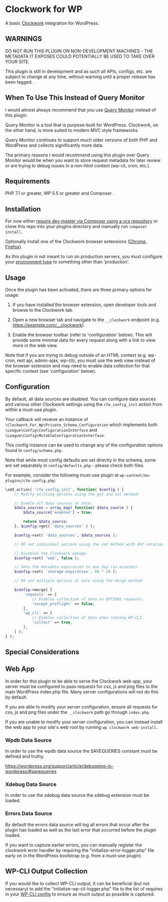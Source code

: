 # Clockwork for WP
A basic [Clockwork](https://underground.works/clockwork/) integration for WordPress.

## WARNINGS
DO NOT RUN THIS PLUGIN ON NON-DEVELOPMENT MACHINES - THE METADATA IT EXPOSES COULD POTENTIALLY BE USED TO TAKE OVER YOUR SITE.

This plugin is still in development and as such all APIs, configs, etc. are subject to change at any time, without warning until a proper release has been tagged.

## When To Use This Instead of Query Monitor
I would almost always recommend that you use [Query Monitor](https://wordpress.org/plugins/query-monitor/) instead of this plugin.

Query Monitor is a tool that is purpose-built for WordPress. Clockwork, on the other hand, is more suited to modern MVC style frameworks.

Query Monitor continues to support much older versions of both PHP and WordPress and collects significantly more data.

The primary reasons I would recommend using this plugin over Query Monitor would be when you want to store request metadata for later review or are trying to debug issues in a non-html context (wp-cli, cron, etc.).

## Requirements
PHP 7.1 or greater, WP 5.5 or greater and Composer.

## Installation
For now either [require dev-master via Composer using a vcs repository](https://getcomposer.org/doc/05-repositories.md#vcs) or clone this repo into your plugins directory and manually run `composer install`.

Optionally install one of the Clockwork browser extensions ([Chrome](https://chrome.google.com/webstore/detail/clockwork/dmggabnehkmmfmdffgajcflpdjlnoemp), [Firefox](https://addons.mozilla.org/en-US/firefox/addon/clockwork-dev-tools/)).

As this plugin is not meant to run on production servers, you must configure your [environment type](https://developer.wordpress.org/reference/functions/wp_get_environment_type/) to something other than 'production'.

## Usage
Once the plugin has been activated, there are three primary options for usage:

1. If you have installed the browser extension, open developer tools and browse to the Clockwork tab.

2. Open a new browser tab and navigate to the `__clockwork` endpoint (e.g. https://example.com/__clockwork).

3. Enable the browser toolbar (refer to 'configuration' below). This will provide some minimal data for every request along with a link to view more in the web view.

Note that if you are trying to debug outside of an HTML context (e.g. wp-cron, rest api, admin-ajax, wp-cli), you must use the web view instead of the browser extension and may need to enable data collection for that specific context (see 'configuration' below).

## Configuration
By default, all data sources are disabled. You can configure data sources and various other Clockwork settings using the `cfw_config_init` action from within a must-use plugin.

Your callback will receive an instance of `\Clockwork_For_Wp\Private_Schema_Configuration` which implements both `\League\Config\ConfigurationInterface` and `\League\Config\MutableConfigurationInterface`.

This config instance can be used to change any of the configuration options found in `config/schema.php`.

Note that while most config defaults are set directly in the schema, some are set separately in `config/defaults.php` - please check both files.

For example, consider the following must-use plugin at `wp-content/mu-plugins/cfw-config.php`:

```php
\add_action( 'cfw_config_init', function( $config ) {
    // Modify existing options using the get and set method:

    // Enable all data sources at once:
    $data_sources = array_map( function( $data_source ) {
        $data_source['enabled'] = true;

        return $data_source;
    }, $config->get( 'data_sources' ) );

    $config->set( 'data_sources', $data_sources );

    // OR set individual options using the set method with dot notation:

    // Disables the Clockwork webapp.
    $config->set( 'web', false );

    // Sets the metadata expiration to one day (in minutes).
    $config->set( 'storage.expiration', 60 * 24 );

    // OR set multiple options at once using the merge method:

    $config->merge( [
        'requests' => [
            // Enables collection of data on OPTIONS requests.
            'except_preflight' => false,
        ],
        'wp_cli' => [
            // Enables collection of data when running WP-CLI.
            'collect' => true,
        ],
    ] );
} );
```

## Special Considerations

## Web App
In order for this plugin to be able to serve the Clockwork web app, your server must be configured to pass requests for css, js and png files to the main WordPress index.php file. Many server configurations will not do this by default.

If you are able to modify your server configuration, ensure all requests for css, js and png files under the `__clockwork` path go through `index.php`.

If you are unable to modify your server configuration, you can instead install the web app to your site's web root by running `wp clockwork web-install`.

### Wpdb Data Source
In order to use the wpdb data source the SAVEQUERIES constant must be defined and truthy.

https://wordpress.org/support/article/debugging-in-wordpress/#savequeries

### Xdebug Data Source
In order to use the xdebug data source the xdebug extension must be loaded.

### Errors Data Source
By default the errors data source will log all errors that occur after the plugin has loaded as well as the last error that occurred before the plugin loaded.

If you want to capture earlier errors, you can manually register the clockwork error handler by requiring the "initialize-error-logger.php" file early on in the WordPress bootstrap (e.g. from a must-use plugin).

## WP-CLI Output Collection
If you would like to collect WP-CLI output, it can be beneficial (but not necessary) to add the "initialize-wp-cli-logger.php" file to the list of requires in your [WP-CLI config](https://make.wordpress.org/cli/handbook/references/config/) to ensure as much output as possible is captured.
